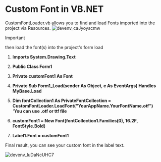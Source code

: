 # Custom Font in VB.NET


CustomFontLoader.vb allows you to find and load Fonts imported into the project via Resources.
![devenv_caJyoyscmw](https://github.com/user-attachments/assets/9a809e30-9ce0-43fb-8616-fab8e4d5bea4)
> [!IMPORTANT]
then load the font(s) into the project's form load

1. **Imports System.Drawing.Text**

2. **Public Class Form1**
3. **Private customFont1 As Font**

4. **Private Sub Form1_Load(sender As Object, e As EventArgs) Handles MyBase.Load**
5. **Dim fontCollection1 As PrivateFontCollection = CustomFontLoader.LoadFont("YourAppName.YourFontName.otf") 'You can use .otf or ttf file**
6. **customFont1 = New Font(fontCollection1.Families(0), 16.2F, FontStyle.Bold)**
7. **Label1.Font = customFont1**


Final result, you can see your custom font in the label text.

![devenv_luDaNcUHC7](https://github.com/user-attachments/assets/f55cde03-a260-4945-a804-0474d67edaa2)
